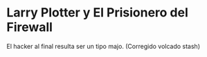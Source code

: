 # Larry Plotter y El Prisionero del Firewall

El hacker al final resulta ser un tipo majo.
(Corregido volcado stash)
